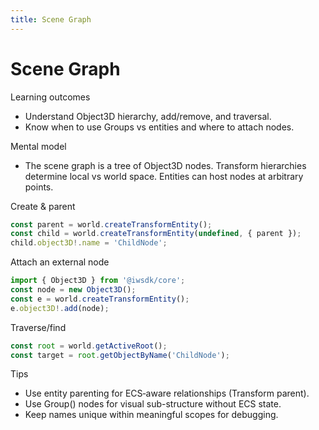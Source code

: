 ```yaml
---
title: Scene Graph
---
```


# Scene Graph

Learning outcomes

- Understand Object3D hierarchy, add/remove, and traversal.
- Know when to use Groups vs entities and where to attach nodes.

Mental model

- The scene graph is a tree of Object3D nodes. Transform hierarchies determine local vs world space. Entities can host nodes at arbitrary points.

Create & parent

```ts
const parent = world.createTransformEntity();
const child = world.createTransformEntity(undefined, { parent });
child.object3D!.name = 'ChildNode';
```

Attach an external node

```ts
import { Object3D } from '@iwsdk/core';
const node = new Object3D();
const e = world.createTransformEntity();
e.object3D!.add(node);
```

Traverse/find

```ts
const root = world.getActiveRoot();
const target = root.getObjectByName('ChildNode');
```

Tips

- Use entity parenting for ECS‑aware relationships (Transform parent).
- Use Group() nodes for visual sub-structure without ECS state.
- Keep names unique within meaningful scopes for debugging.
